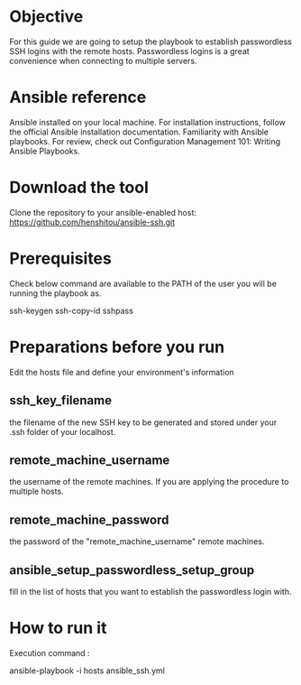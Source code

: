 # Objective

For this guide we are going to setup the playbook to establish passwordless SSH logins with the remote hosts. Passwordless logins is a great convenience when connecting to multiple servers.

# Ansible reference

Ansible installed on your local machine. For installation instructions, follow the official Ansible installation documentation.
Familiarity with Ansible playbooks. For review, check out Configuration Management 101: Writing Ansible Playbooks.

# Download the tool

Clone the repository to your ansible-enabled host:
https://github.com/henshitou/ansible-ssh.git

# Prerequisites

Check below command are available to the PATH of the user you will be running the playbook as.

ssh-keygen
ssh-copy-id
sshpass

# Preparations before you run
Edit the hosts file and define your environment's information
  ## ssh_key_filename	
the filename of the new SSH key to be generated and stored under your .ssh folder of your localhost.
  ## remote_machine_username
the username of the remote machines. If you are applying the procedure to multiple hosts.
  ## remote_machine_password
the password of the "remote_machine_username" remote machines.
  ## ansible_setup_passwordless_setup_group
fill in the list of hosts that you want to establish the passwordless login with.

# How to run it

Execution command :

ansible-playbook -i hosts ansible_ssh.yml
